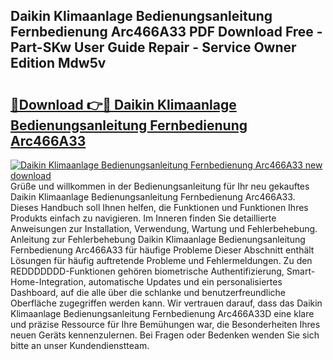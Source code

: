 ## Daikin Klimaanlage Bedienungsanleitung Fernbedienung Arc466A33 PDF Download Free - Part-SKw User Guide Repair - Service Owner Edition Mdw5v

# <h2><a href="http://df3z84.blite.top/?on=Daikin+Klimaanlage+Bedienungsanleitung+Fernbedienung+Arc466A33">🔗Download 👉🔴 Daikin Klimaanlage Bedienungsanleitung Fernbedienung Arc466A33</a></h2>

[![Daikin Klimaanlage Bedienungsanleitung Fernbedienung Arc466A33 new download](https://i.imgur.com/lujVjoI.png)](http://df3z84.blite.top/?on=Daikin+Klimaanlage+Bedienungsanleitung+Fernbedienung+Arc466A33)
Grüße und willkommen in der Bedienungsanleitung für Ihr neu gekauftes Daikin Klimaanlage Bedienungsanleitung Fernbedienung Arc466A33. Dieses Handbuch soll Ihnen helfen, die Funktionen und Funktionen Ihres Produkts einfach zu navigieren. Im Inneren finden Sie detaillierte Anweisungen zur Installation, Verwendung, Wartung und Fehlerbehebung. Anleitung zur Fehlerbehebung Daikin Klimaanlage Bedienungsanleitung Fernbedienung Arc466A33 für häufige Probleme Dieser Abschnitt enthält Lösungen für häufig auftretende Probleme und Fehlermeldungen. Zu den REDDDDDDD-Funktionen gehören biometrische Authentifizierung, Smart-Home-Integration, automatische Updates und ein personalisiertes Dashboard, auf die alle über die schlanke und benutzerfreundliche Oberfläche zugegriffen werden kann. Wir vertrauen darauf, dass das Daikin Klimaanlage Bedienungsanleitung Fernbedienung Arc466A33D eine klare und präzise Ressource für Ihre Bemühungen war, die Besonderheiten Ihres neuen Geräts kennenzulernen. Bei Fragen oder Bedenken wenden Sie sich bitte an unser Kundendienstteam.
